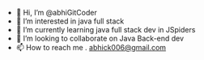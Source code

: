 - 👋 Hi, I’m @abhiGitCoder
- 👀 I’m interested in java full stack
- 🌱 I’m currently learning java full stack dev in JSpiders
- 💞️ I’m looking to collaborate on Java Back-end dev
- 📫 How to reach me . abhick006@gmail.com

<!---
abhiGitCoder/abhiGitCoder is a ✨ special ✨ repository because its `README.md` (this file) appears on your GitHub profile.
You can click the Preview link to take a look at your changes.
--->
